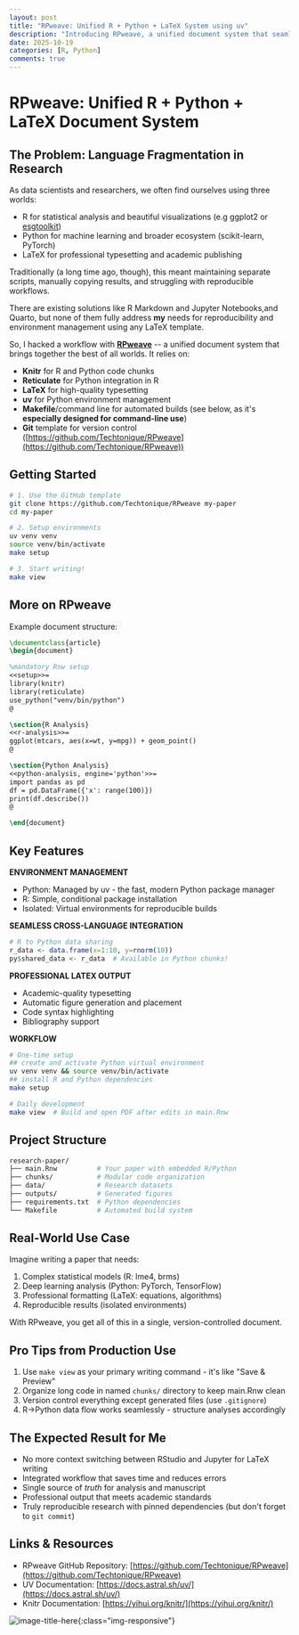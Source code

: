 ```yaml
---
layout: post
title: "RPweave: Unified R + Python + LaTeX System using uv"
description: "Introducing RPweave, a unified document system that seamlessly integrates R, Python, and LaTeX for reproducible research and professional typesetting."
date: 2025-10-19
categories: [R, Python]
comments: true
---
```


# RPweave: Unified R + Python + LaTeX Document System

## The Problem: Language Fragmentation in Research

As data scientists and researchers, we often find ourselves using three worlds:

- R for statistical analysis and beautiful visualizations (e.g ggplot2 or [esgtoolkit](https://thierrymoudiki.github.io/blog/2025/09/21/r/synthetic-copulas))
- Python for machine learning and broader ecosystem (scikit-learn, PyTorch)
- LaTeX for professional typesetting and academic publishing

Traditionally (a long time ago, though), this meant maintaining separate scripts, manually copying results, and struggling with reproducible workflows. 

There are existing solutions like R Markdown and Jupyter Notebooks,and Quarto, but none of them fully address **my** needs for reproducibility and environment management using any LaTeX template.

So, I hacked a workflow with [**RPweave**](https://github.com/Techtonique/RPweave) -- a unified document system that brings together the best of all worlds. It relies on:
- **Knitr** for R and Python code chunks
- **Reticulate** for Python integration in R
- **LaTeX** for high-quality typesetting
- **uv** for Python environment management
- **Makefile**/command line for automated builds (see below, as it's **especially designed for command-line use**)
- **Git** template for version control ([https://github.com/Techtonique/RPweave](https://github.com/Techtonique/RPweave))

## Getting Started

```bash
# 1. Use the GitHub template
git clone https://github.com/Techtonique/RPweave my-paper
cd my-paper

# 2. Setup environments
uv venv venv
source venv/bin/activate
make setup

# 3. Start writing!
make view
```

## More on RPweave

Example document structure:

```latex
\documentclass{article}
\begin{document}

%mandatory Rnw setup
<<setup>>=
library(knitr)
library(reticulate)
use_python("venv/bin/python")
@

\section{R Analysis}
<<r-analysis>>=
ggplot(mtcars, aes(x=wt, y=mpg)) + geom_point()
@

\section{Python Analysis}  
<<python-analysis, engine='python'>>=
import pandas as pd
df = pd.DataFrame({'x': range(100)})
print(df.describe())
@

\end{document}
```

## Key Features

**ENVIRONMENT MANAGEMENT**

- Python: Managed by uv - the fast, modern Python package manager
- R: Simple, conditional package installation  
- Isolated: Virtual environments for reproducible builds

**SEAMLESS CROSS-LANGUAGE INTEGRATION**

```R
# R to Python data sharing
r_data <- data.frame(x=1:10, y=rnorm(10))
py$shared_data <- r_data  # Available in Python chunks!
```

**PROFESSIONAL LATEX OUTPUT**

- Academic-quality typesetting
- Automatic figure generation and placement
- Code syntax highlighting
- Bibliography support

**WORKFLOW**

```bash 
# One-time setup
## create and activate Python virtual environment
uv venv venv && source venv/bin/activate
## install R and Python dependencies
make setup

# Daily development  
make view  # Build and open PDF after edits in main.Rnw
```

## Project Structure

```bash 
research-paper/
├── main.Rnw          # Your paper with embedded R/Python
├── chunks/           # Modular code organization
├── data/             # Research datasets  
├── outputs/          # Generated figures
├── requirements.txt  # Python dependencies
└── Makefile          # Automated build system
```

## Real-World Use Case

Imagine writing a paper that needs:

1. Complex statistical models (R: lme4, brms)
2. Deep learning analysis (Python: PyTorch, TensorFlow)
3. Professional formatting (LaTeX: equations, algorithms)  
4. Reproducible results (isolated environments)

With RPweave, you get all of this in a single, version-controlled document.

## Pro Tips from Production Use

1. Use `make view` as your primary writing command - it's like "Save & Preview"
2. Organize long code in named `chunks/` directory to keep main.Rnw clean
3. Version control everything except generated files (use `.gitignore`)
4. R→Python data flow works seamlessly - structure analyses accordingly

## The Expected Result for Me 

- No more context switching between RStudio and Jupyter for LaTeX writing
- Integrated workflow that saves time and reduces errors
- Single source of _truth_ for analysis and manuscript  
- Professional output that meets academic standards
- Truly reproducible research with pinned dependencies (but don't forget to `git commit`)

## Links & Resources

- RPweave GitHub Repository: [https://github.com/Techtonique/RPweave](https://github.com/Techtonique/RPweave)
- UV Documentation: [https://docs.astral.sh/uv/](https://docs.astral.sh/uv/)
- Knitr Documentation: [https://yihui.org/knitr/](https://yihui.org/knitr/)

![image-title-here]({{base}}/images/2025-10-20/2025-10-20-image1.png){:class="img-responsive"}

